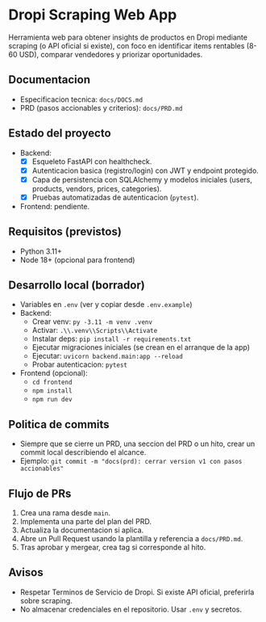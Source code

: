 # Dropi Scraping Web App

Herramienta web para obtener insights de productos en Dropi mediante scraping (o API oficial si existe), con foco en identificar items rentables (8-60 USD), comparar vendedores y priorizar oportunidades.

## Documentacion
- Especificacion tecnica: `docs/DOCS.md`
- PRD (pasos accionables y criterios): `docs/PRD.md`

## Estado del proyecto
- Backend:
  - [x] Esqueleto FastAPI con healthcheck.
  - [x] Autenticacion basica (registro/login) con JWT y endpoint protegido.
  - [x] Capa de persistencia con SQLAlchemy y modelos iniciales (users, products, vendors, prices, categories).
  - [x] Pruebas automatizadas de autenticacion (`pytest`).
- Frontend: pendiente.

## Requisitos (previstos)
- Python 3.11+
- Node 18+ (opcional para frontend)

## Desarrollo local (borrador)
- Variables en `.env` (ver y copiar desde `.env.example`)
- Backend:
  - Crear venv: `py -3.11 -m venv .venv`
  - Activar: `.\\.venv\\Scripts\\Activate`
  - Instalar deps: `pip install -r requirements.txt`
  - Ejecutar migraciones iniciales (se crean en el arranque de la app)
  - Ejecutar: `uvicorn backend.main:app --reload`
  - Probar autenticacion: `pytest`
- Frontend (opcional):
  - `cd frontend`
  - `npm install`
  - `npm run dev`

## Politica de commits
- Siempre que se cierre un PRD, una seccion del PRD o un hito, crear un commit local describiendo el alcance.
- Ejemplo: `git commit -m "docs(prd): cerrar version v1 con pasos accionables"`

## Flujo de PRs
1. Crea una rama desde `main`.
2. Implementa una parte del plan del PRD.
3. Actualiza la documentacion si aplica.
4. Abre un Pull Request usando la plantilla y referencia a `docs/PRD.md`.
5. Tras aprobar y mergear, crea tag si corresponde al hito.

## Avisos
- Respetar Terminos de Servicio de Dropi. Si existe API oficial, preferirla sobre scraping.
- No almacenar credenciales en el repositorio. Usar `.env` y secretos.
